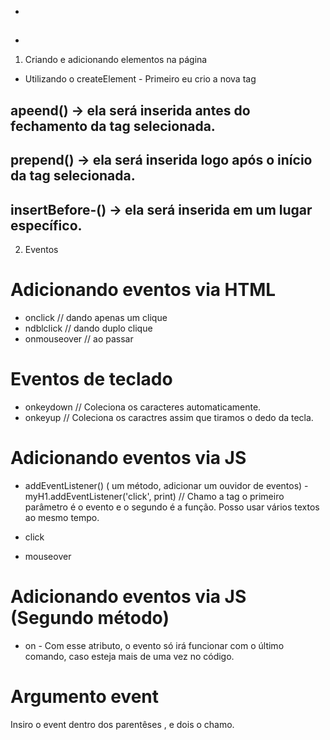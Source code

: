 * 
## 
### 
- 

1.  Criando e adicionando elementos na página

* Utilizando o createElement - Primeiro eu crio a nova tag 

## apeend() -> ela será inserida antes do fechamento da tag selecionada.
## prepend() -> ela será inserida logo após o início da tag selecionada. 
## insertBefore-() -> ela será inserida em um lugar específico.

2. Eventos

# Adicionando eventos via HTML
* onclick // dando apenas um clique
* ndblclick // dando duplo clique
* onmouseover // ao passar


# Eventos de teclado
* onkeydown // Coleciona os caracteres automaticamente.
* onkeyup // Coleciona os caractres assim que tiramos o dedo da tecla.


# Adicionando eventos via JS

* addEventListener() ( um método, adicionar um ouvidor de eventos) - 
myH1.addEventListener('click', print) // Chamo a tag o primeiro parâmetro é o evento e o segundo é a função. Posso usar vários textos ao mesmo tempo.

* click
* mouseover

# Adicionando eventos via JS (Segundo método)

* on - Com esse atributo, o evento só irá funcionar com o último comando, caso esteja mais de uma vez no código.


# Argumento event
Insiro o event dentro dos parentêses , e dois o chamo.



